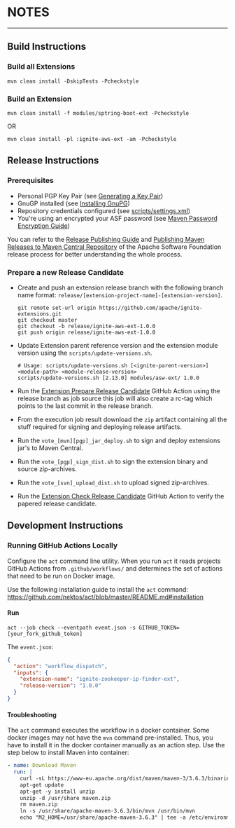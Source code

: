 # NOTES

---

## Build Instructions

### Build all Extensions

```shell
mvn clean install -DskipTests -Pcheckstyle
```

### Build an Extension

```shell
mvn clean install -f modules/sptring-boot-ext -Pcheckstyle
```

OR

```shell
mvn clean install -pl :ignite-aws-ext -am -Pcheckstyle
```

## Release Instructions

### Prerequisites

- Personal PGP Key Pair (see [Generating a Key Pair][1])  
- GnuGP installed (see [Installing GnuPG][2])
- Repository credentials configured (see [scripts/settings.xml][3])
- You're using an encrypted your ASF password (see [Maven Password Encryption Guide][4])

You can refer to the [Release Publishing Guide][5] and [Publishing Maven Releases to Maven Central Repository][6] 
of the Apache Software Foundation release process for better understanding the whole process.

[1]: <https://central.sonatype.org/publish/requirements/gpg/#generating-a-key-pair> "Generating a Key Pair"
[2]: <https://central.sonatype.org/publish/requirements/gpg/#installing-gnupg> "Installing GnuPG"
[3]: <https://github.com/apache/ignite-extensions/blob/master/scripts/settings.xml> "Extensions settings.xml"
[4]: <https://maven.apache.org/guides/mini/guide-encryption.html> "Maven Encryption Guide"
[5]: <https://infra.apache.org/release-publishing.html#distribution> "Apache Software Foundation the Release Publishing Guide"
[6]: <https://infra.apache.org/publishing-maven-artifacts.html> "Publishing Maven Releases to Maven Central Repository"

### Prepare a new Release Candidate

- Create and push an extension release branch with the following branch name format: `release/[extension-project-name]-[extension-version]`.

   ```shell
   git remote set-url origin https://github.com/apache/ignite-extensions.git
   git checkout master
   git checkout -b release/ignite-aws-ext-1.0.0
   git push origin release/ignite-aws-ext-1.0.0
   ```

- Update Extension parent reference version and the extension module version using the `scripts/update-versions.sh`.

   ```shell
   # Usage: scripts/update-versions.sh [<ignite-parent-version>] <module-path> <module-release-version>
   scripts/update-versions.sh [2.13.0] modules/asw-ext/ 1.0.0
   ```
  
- Run the [Extension Prepare Release Candidate][7] GitHub Action using the release branch as job source 
this job will also create a rc-tag which points to the last commit in the release branch.
- From the execution job result download the `zip` artifact containing all the stuff required for 
signing and deploying release artifacts.
- Run the `vote_[mvn][pgp]_jar_deploy.sh` to sign and deploy extensions jar's to Maven Central.
- Run the `vote_[pgp]_sign_dist.sh` to sign the extension binary and source zip-archives.
- Run the `vote_[svn]_upload_dist.sh` to upload signed zip-archives.
- Run the [Extension Check Release Candidate][8] GitHub Action to verify the papered release candidate.


[7]: <https://github.com/apache/ignite-extensions/actions/workflows/prepare-rc.yml> "Extension Prepare Release Candidate"
[8]: <https://github.com/apache/ignite-extensions/actions/workflows/release-checker.yml> "Extension Check Release Candidate"

## Development Instructions

### Running GitHub Actions Locally

Configure the `act` command line utility. When you run `act` it reads projects GitHub Actions 
from `.github/workflows/` and determines the set of actions that need to be run on Docker image. 

Use the following installation guide to install the `act` command:
https://github.com/nektos/act/blob/master/README.md#installation

#### Run

```shell
act --job check --eventpath event.json -s GITHUB_TOKEN=[your_fork_github_token]
```

The `event.json`:

```json
{
  "action": "workflow_dispatch",
  "inputs": {
    "extension-name": "ignite-zookeeper-ip-finder-ext",
    "release-version": "1.0.0"
  }
}
```

#### Troubleshooting

The `act` command executes the workflow in a docker container. Some docker images may not have 
the `mvn` command pre-installed. Thus, you have to install it in the docker container manually
as an action step. Use the step below to install Maven into container:

```yaml
- name: Download Maven
  run: |
    curl -sL https://www-eu.apache.org/dist/maven/maven-3/3.6.3/binaries/apache-maven-3.6.3-bin.zip -o maven.zip
    apt-get update
    apt-get -y install unzip
    unzip -d /usr/share maven.zip
    rm maven.zip
    ln -s /usr/share/apache-maven-3.6.3/bin/mvn /usr/bin/mvn
    echo "M2_HOME=/usr/share/apache-maven-3.6.3" | tee -a /etc/environment
```
